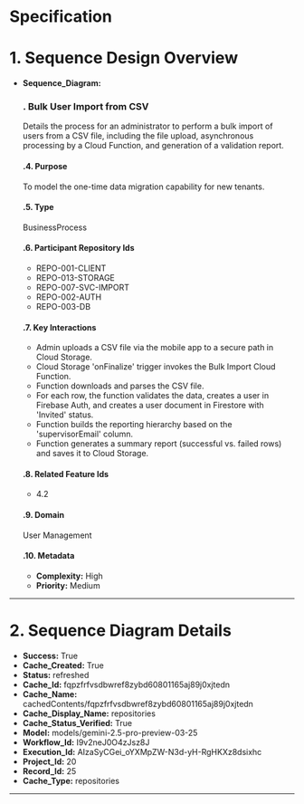 # Specification

# 1. Sequence Design Overview

- **Sequence_Diagram:**
  ### . Bulk User Import from CSV
  Details the process for an administrator to perform a bulk import of users from a CSV file, including the file upload, asynchronous processing by a Cloud Function, and generation of a validation report.

  #### .4. Purpose
  To model the one-time data migration capability for new tenants.

  #### .5. Type
  BusinessProcess

  #### .6. Participant Repository Ids
  
  - REPO-001-CLIENT
  - REPO-013-STORAGE
  - REPO-007-SVC-IMPORT
  - REPO-002-AUTH
  - REPO-003-DB
  
  #### .7. Key Interactions
  
  - Admin uploads a CSV file via the mobile app to a secure path in Cloud Storage.
  - Cloud Storage 'onFinalize' trigger invokes the Bulk Import Cloud Function.
  - Function downloads and parses the CSV file.
  - For each row, the function validates the data, creates a user in Firebase Auth, and creates a user document in Firestore with 'Invited' status.
  - Function builds the reporting hierarchy based on the 'supervisorEmail' column.
  - Function generates a summary report (successful vs. failed rows) and saves it to Cloud Storage.
  
  #### .8. Related Feature Ids
  
  - 4.2
  
  #### .9. Domain
  User Management

  #### .10. Metadata
  
  - **Complexity:** High
  - **Priority:** Medium
  


---

# 2. Sequence Diagram Details

- **Success:** True
- **Cache_Created:** True
- **Status:** refreshed
- **Cache_Id:** fqpzfrfvsdbwref8zybd60801165aj89j0xjtedn
- **Cache_Name:** cachedContents/fqpzfrfvsdbwref8zybd60801165aj89j0xjtedn
- **Cache_Display_Name:** repositories
- **Cache_Status_Verified:** True
- **Model:** models/gemini-2.5-pro-preview-03-25
- **Workflow_Id:** I9v2neJ0O4zJsz8J
- **Execution_Id:** AIzaSyCGei_oYXMpZW-N3d-yH-RgHKXz8dsixhc
- **Project_Id:** 20
- **Record_Id:** 25
- **Cache_Type:** repositories


---

